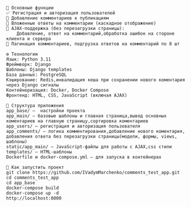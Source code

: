     🔧 Основные функции
    ✅ Регистрация и авторизация пользователей
    📝 Добавление комментариев к публикациям
    💬 Вложенные ответы на комментарии (каскадное отображение)
    🔄 AJAX-поддержка (без перезагрузки страницы):
        Добавление, ответ на комментарий,обработка ошибок на стороне клиента и сервера
    📄 Пагинация комментариев, подгрузка ответов на комментарий по 8 шт
    
    ⚙️ Технологии
    Язык: Python 3.11
    Фреймворк: Django
    Шаблоны: Django templates
    База данных: PostgreSQL
    Кэширование: Redis,инвалидация кеша при сохранении нового коментария через Django сигналы
    Контейнеризация: Docker, Docker Compose
    Фронтенд: HTML, CSS, JavaScript (включая AJAX)

    📁 Структура приложения
    app_base/ —  настройки проекта
    app_main/ — базовые шаблоны и главная страница,вывод основных коментариев на главную страницу,сортировка коментариев
    app_users/ — регистрация и авторизация пользователя
    app_comments/ — логика комментирования,добавление нового коментария, добавления ответа без перезагрузки страницы(модели, формы, views, шаблоны)
    static/app_main/ — JavaScript-файлы для работы с AJAX,css стили
    templates/ — HTML-шаблоны
    Dockerfile и docker-compose.yml — для запуска в контейнерах

    🚀 Как запустить проект
    git clone https://github.com/IVadymMarchenko/comments_test_app.git
    cd comments_test_app
    cd app_base
    docker-compose build
    docker-compose up -d
    http://localhost:8000


    
